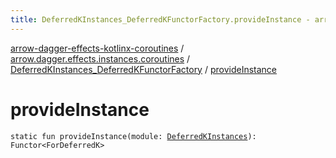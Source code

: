 ```yaml
---
title: DeferredKInstances_DeferredKFunctorFactory.provideInstance - arrow-dagger-effects-kotlinx-coroutines
---
```


[arrow-dagger-effects-kotlinx-coroutines](../../index.html) / [arrow.dagger.effects.instances.coroutines](../index.html) / [DeferredKInstances_DeferredKFunctorFactory](index.html) / [provideInstance](./provide-instance.html)

# provideInstance

`static fun provideInstance(module: `[`DeferredKInstances`](../-deferred-k-instances/index.html)`): Functor<ForDeferredK>`